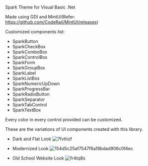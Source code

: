Spark Theme for Visual Basic .Net

Made using GDI and MintUI(Refer: https://github.com/CodeRail/MintUI/releases)

Customized components list:

- SparkButton
- SparkCheckBox
- SparkComboBox
- SparkControlBox
- SparkForm
- SparkGroupBox
- SparkLabel
- SparkListBox
- SparkNumericUpDown
- SparkProgressBar
- SparkRadioButton
- SparkSeparator
- SparkTabControl
- SparkTextBox

Every color in every control provided can be customized.

These are the variations of UI components created with this library.

-  Dark and Flat Look
![7fvthzf](https://user-images.githubusercontent.com/17063766/29483547-5f368d08-84c6-11e7-9d48-b476a14b5f92.png)


-  Modernized Look
![154d5c25af7547f6a19bdad906c0f4ec](https://user-images.githubusercontent.com/17063766/29483556-777df14e-84c6-11e7-8268-33db6f1fbee0.png)



-  Old School Website Look
![fr4tq8s](https://user-images.githubusercontent.com/17063766/29483559-7de15ea4-84c6-11e7-8b50-d9b814dc16e5.png)


